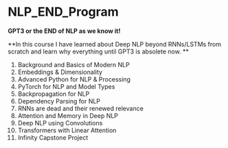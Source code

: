 # NLP_END_Program

**GPT3 or the END of NLP as we know it!**

**In this course I have learned about Deep NLP beyond RNNs/LSTMs from scratch and learn why everything until GPT3 is absolete now. **

1. Background and Basics of Modern NLP
2. Embeddings & Dimensionality
3. Advanced Python for NLP & Processing
4. PyTorch for NLP and Model Types
5. Backpropagation for NLP
6. Dependency Parsing for NLP
7. RNNs are dead and their renewed relevance
8. Attention and Memory in Deep NLP
9. Deep NLP using Convolutions
10. Transformers with Linear Attention
11. Infinity Capstone Project
